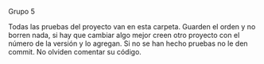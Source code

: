 Grupo 5


Todas las pruebas del proyecto van en esta carpeta.
Guarden el orden y no borren nada, si hay que cambiar algo mejor creen otro proyecto con el número de la versión y lo agregan.
Si no se han hecho pruebas no le den commit.
No olviden comentar su código.



